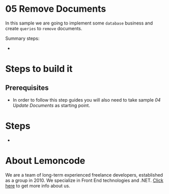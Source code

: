 # 05 Remove Documents

In this sample we are going to implement some `database` business and create `queries` to `remove` documents.

Summary steps:

-

# Steps to build it

## Prerequisites

- In order to follow this step guides you will also need to take sample _04 Update Documents_ as starting point.

# Steps

-

# About Lemoncode

We are a team of long-term experienced freelance developers, established as a group in 2010.
We specialize in Front End technologies and .NET. [Click here](http://lemoncode.net/services/en/#en-home) to get more info about us.
